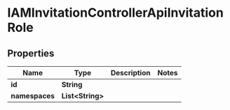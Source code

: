 

# IAMInvitationControllerApiInvitationRole


## Properties

| Name | Type | Description | Notes |
|------------ | ------------- | ------------- | -------------|
|**id** | **String** |  |  |
|**namespaces** | **List&lt;String&gt;** |  |  |



